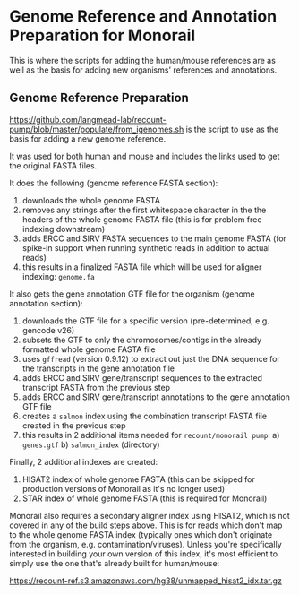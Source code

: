 # Genome Reference and Annotation Preparation for Monorail

This is where the scripts for adding the human/mouse references are as well as the basis for adding new organisms' references and annotations.

## Genome Reference Preparation

https://github.com/langmead-lab/recount-pump/blob/master/populate/from_igenomes.sh
is the script to use as the basis for adding a new genome reference.  

It was used for both human and mouse and includes the links used to get the original FASTA files.

It does the following (genome reference FASTA section):

1) downloads the whole genome FASTA
2) removes any strings after the first whitespace character in the the headers of the whole genome FASTA file (this is for problem free indexing downstream)
3) adds ERCC and SIRV FASTA sequences to the main genome FASTA (for spike-in support when running synthetic reads in addition to actual reads)
4) this results in a finalized FASTA file which will be used for aligner indexing: `genome.fa`

It also gets the gene annotation GTF file for the organism (genome annotation section):

1) downloads the GTF file for a specific version (pre-determined, e.g. gencode v26)
2) subsets the GTF to only the chromosomes/contigs in the already formatted whole genome FASTA file
3) uses `gffread` (version 0.9.12) to extract out just the DNA sequence for the transcripts in the gene annotation file
4) adds ERCC and SIRV gene/transcript sequences to the extracted transcript FASTA from the previous step
5) adds ERCC and SIRV gene/transcript annotations to the gene annotation GTF file
6) creates a `salmon` index using the combination transcript FASTA file created in the previous step
7) this results in 2 additional items needed for `recount/monorail pump`: a) `genes.gtf` b) `salmon_index` (directory)

Finally, 2 additional indexes are created:
1) HISAT2 index of whole genome FASTA (this can be skipped for production versions of Monorail as it's no longer used)
2) STAR index of whole genome FASTA (this is required for Monorail)

Monorail also requires a secondary aligner index using HISAT2, which is not covered in any of the build steps above.
This is for reads which don't map to the whole genome FASTA index (typically ones which don't originate from the organism, e.g. contamination/viruses).
Unless you're specifically interested in building your own version of this index, it's most efficient to simply use the one that's already built for human/mouse:

https://recount-ref.s3.amazonaws.com/hg38/unmapped_hisat2_idx.tar.gz

